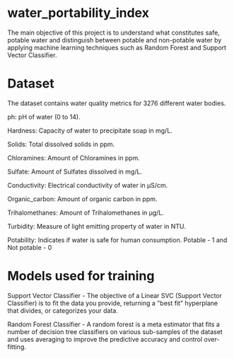 # water_portability_index

The main objective of this project is to understand what constitutes safe, potable water and distinguish between potable and non-potable water by applying machine learning techniques such as Random Forest and Support Vector Classifier.

# Dataset

The dataset contains water quality metrics for 3276 different water bodies.

ph: pH of water (0 to 14).

Hardness: Capacity of water to precipitate soap in mg/L.

Solids: Total dissolved solids in ppm.

Chloramines: Amount of Chloramines in ppm.

Sulfate: Amount of Sulfates dissolved in mg/L.

Conductivity: Electrical conductivity of water in μS/cm.

Organic_carbon: Amount of organic carbon in ppm.

Trihalomethanes: Amount of Trihalomethanes in μg/L.

Turbidity: Measure of light emitting property of water in NTU.

Potability: Indicates if water is safe for human consumption. Potable - 1 and Not potable - 0

# Models used for training

Support Vector Classifier - The objective of a Linear SVC (Support Vector Classifier) is to fit the data you provide, returning a "best fit" hyperplane that divides, or categorizes your data.

Random Forest Classifier - A random forest is a meta estimator that fits a number of decision tree classifiers on various sub-samples of the dataset and uses averaging to improve the predictive accuracy and control over-fitting.
